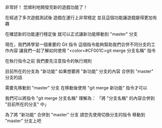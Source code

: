 非常好！
您順利地開發完新的遊戲功能了！

在經過了多次遊戲測試後
遊戲在運行上非常穩定
並且這個功能讓遊戲變得更加有趣

在確認新的功能運行穩定後
就可以正式讓新功能移動到 "master" 分支

現在，我們將學習一個重要的 Git 指令
這個指令能夠幫助我們合併不同分支的工作內容
讓我們一起了解如何使用 "<color=#CF001C>git merge 分支名稱</color>" 指令

在執行指令之前
我們要先注意指令的執行規則

目前所在的分支為 "新功能"
如果想要將 "新功能" 分支的內容
合併到 "master" 分支的話

需要先移動到 "master" 分支
在移動後使用 "git merge 新功能" 指令才可以

我們可以將指令 "git merge 分支名稱" 理解為：
「將 "分支名稱" 的內容合併到 "目前所在的分支" 中」

為了將 "新功能" 合併到 "master" 分支
請您先使用切換分支的指令
移動到 "master" 分支上吧
